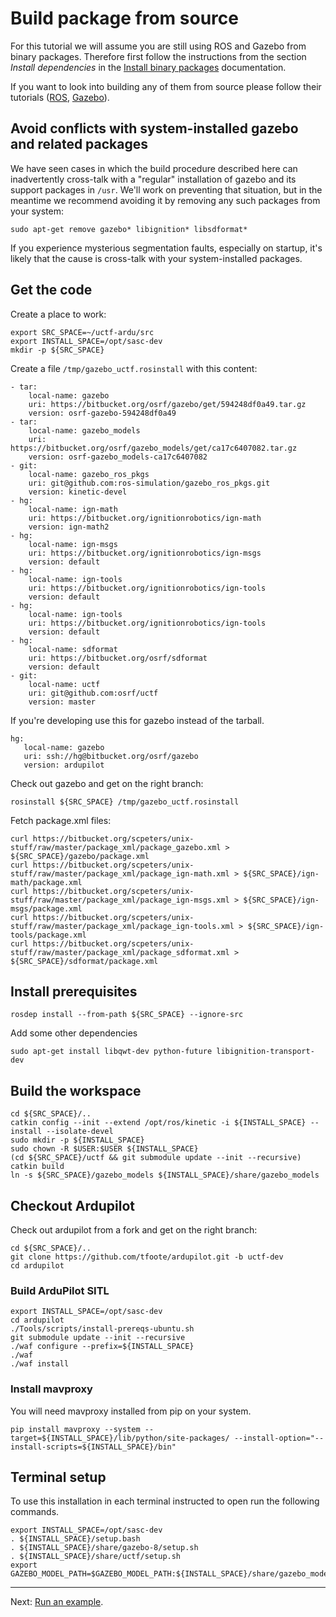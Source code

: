 # Build package from source

For this tutorial we will assume you are still using ROS and Gazebo from binary packages.
Therefore first follow the instructions from the section *Install dependencies* in the [Install binary packages](../install_binary/readme.md) documentation.

If you want to look into building any of them from source please follow their tutorials ([ROS](http://wiki.ros.org/kinetic/Installation/Source), [Gazebo](http://gazebosim.org/tutorials?tut=install_from_source)).

## Avoid conflicts with system-installed gazebo and related packages

We have seen cases in which the build procedure described here can inadvertently cross-talk with a "regular" installation of gazebo and its support packages in `/usr`. We'll work on preventing that situation, but in the meantime we recommend avoiding it by removing any such packages from your system:
~~~
sudo apt-get remove gazebo* libignition* libsdformat*
~~~
If you experience mysterious segmentation faults, especially on startup, it's likely that the cause is cross-talk with your system-installed packages.

## Get the code

Create a place to work:
~~~
export SRC_SPACE=~/uctf-ardu/src
export INSTALL_SPACE=/opt/sasc-dev
mkdir -p ${SRC_SPACE}
~~~


Create a file `/tmp/gazebo_uctf.rosinstall` with this content:
~~~
- tar:
    local-name: gazebo
    uri: https://bitbucket.org/osrf/gazebo/get/594248df0a49.tar.gz
    version: osrf-gazebo-594248df0a49
- tar:
    local-name: gazebo_models
    uri: https://bitbucket.org/osrf/gazebo_models/get/ca17c6407082.tar.gz
    version: osrf-gazebo_models-ca17c6407082
- git:
    local-name: gazebo_ros_pkgs
    uri: git@github.com:ros-simulation/gazebo_ros_pkgs.git
    version: kinetic-devel
- hg:
    local-name: ign-math
    uri: https://bitbucket.org/ignitionrobotics/ign-math
    version: ign-math2
- hg:
    local-name: ign-msgs
    uri: https://bitbucket.org/ignitionrobotics/ign-msgs
    version: default
- hg:
    local-name: ign-tools
    uri: https://bitbucket.org/ignitionrobotics/ign-tools
    version: default
- hg:
    local-name: ign-tools
    uri: https://bitbucket.org/ignitionrobotics/ign-tools
    version: default
- hg:
    local-name: sdformat
    uri: https://bitbucket.org/osrf/sdformat
    version: default
- git:
    local-name: uctf
    uri: git@github.com:osrf/uctf
    version: master

~~~

If you're developing use this for gazebo instead of the tarball.
~~~
hg:
   local-name: gazebo
   uri: ssh://hg@bitbucket.org/osrf/gazebo
   version: ardupilot
~~~



Check out gazebo and get on the right branch:
~~~
rosinstall ${SRC_SPACE} /tmp/gazebo_uctf.rosinstall
~~~

Fetch package.xml files:
~~~
curl https://bitbucket.org/scpeters/unix-stuff/raw/master/package_xml/package_gazebo.xml > ${SRC_SPACE}/gazebo/package.xml
curl https://bitbucket.org/scpeters/unix-stuff/raw/master/package_xml/package_ign-math.xml > ${SRC_SPACE}/ign-math/package.xml
curl https://bitbucket.org/scpeters/unix-stuff/raw/master/package_xml/package_ign-msgs.xml > ${SRC_SPACE}/ign-msgs/package.xml
curl https://bitbucket.org/scpeters/unix-stuff/raw/master/package_xml/package_ign-tools.xml > ${SRC_SPACE}/ign-tools/package.xml
curl https://bitbucket.org/scpeters/unix-stuff/raw/master/package_xml/package_sdformat.xml > ${SRC_SPACE}/sdformat/package.xml
~~~

## Install prerequisites

~~~
rosdep install --from-path ${SRC_SPACE} --ignore-src
~~~

Add some other dependencies
~~~
sudo apt-get install libqwt-dev python-future libignition-transport-dev
~~~

## Build the workspace

~~~
cd ${SRC_SPACE}/..
catkin config --init --extend /opt/ros/kinetic -i ${INSTALL_SPACE} --install --isolate-devel
sudo mkdir -p ${INSTALL_SPACE}
sudo chown -R $USER:$USER ${INSTALL_SPACE}
(cd ${SRC_SPACE}/uctf && git submodule update --init --recursive)
catkin build
ln -s ${SRC_SPACE}/gazebo_models ${INSTALL_SPACE}/share/gazebo_models
~~~

## Checkout Ardupilot

Check out ardupilot from a fork and get on the right branch:
~~~
cd ${SRC_SPACE}/..
git clone https://github.com/tfoote/ardupilot.git -b uctf-dev
cd ardupilot
~~~

### Build ArduPilot SITL

~~~
export INSTALL_SPACE=/opt/sasc-dev
cd ardupilot
./Tools/scripts/install-prereqs-ubuntu.sh
git submodule update --init --recursive
./waf configure --prefix=${INSTALL_SPACE}
./waf
./waf install
~~~

### Install mavproxy

You will need mavproxy installed from pip on your system.
~~~
pip install mavproxy --system --target=${INSTALL_SPACE}/lib/python/site-packages/ --install-option="--install-scripts=${INSTALL_SPACE}/bin"
~~~

## Terminal setup

To use this installation in each terminal instructed to open run the following commands.

~~~
export INSTALL_SPACE=/opt/sasc-dev
. ${INSTALL_SPACE}/setup.bash
. ${INSTALL_SPACE}/share/gazebo-8/setup.sh
. ${INSTALL_SPACE}/share/uctf/setup.sh
export GAZEBO_MODEL_PATH=$GAZEBO_MODEL_PATH:${INSTALL_SPACE}/share/gazebo_models
~~~

---

Next: [Run an example](../run_example/readme.md).
